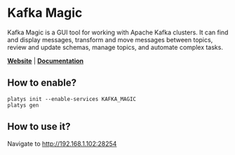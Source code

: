 # Kafka Magic

Kafka Magic is a GUI tool for working with Apache Kafka clusters. It can find and display messages, transform and move messages between topics, review and update schemas, manage topics, and automate complex tasks.

**[Website](https://www.kafkamagic.com/)** | **[Documentation](https://www.kafkamagic.com/)** 

## How to enable?

```
platys init --enable-services KAFKA_MAGIC
platys gen
```

## How to use it?

Navigate to <http://192.168.1.102:28254>
